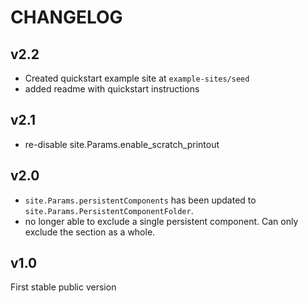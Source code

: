 # CHANGELOG

## v2.2
* Created quickstart example site at `example-sites/seed`
* added readme with quickstart instructions

## v2.1
* re-disable site.Params.enable_scratch_printout

## v2.0
* `site.Params.persistentComponents` has been updated to `site.Params.PersistentComponentFolder`.  
* no longer able to exclude a single persistent component. Can only exclude the section as a whole.

## v1.0
First stable public version